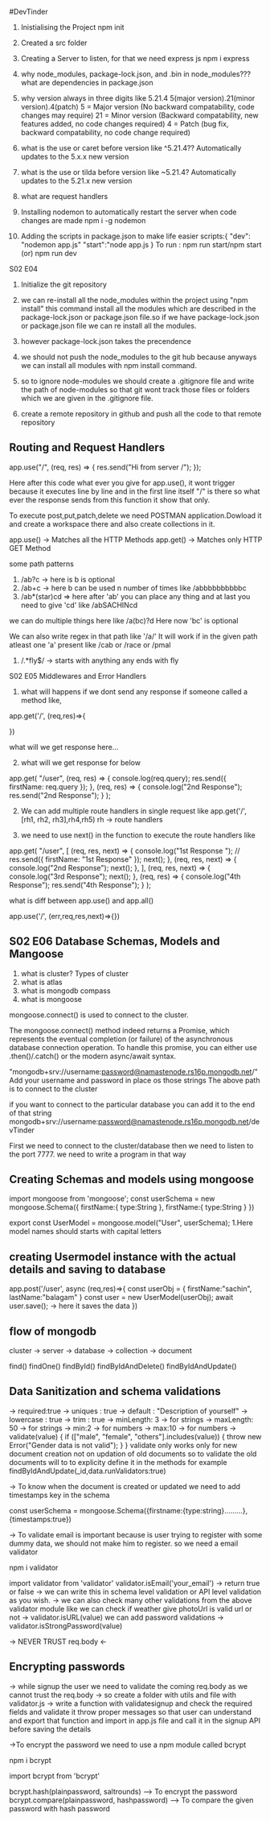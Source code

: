 #DevTinder

1. Inistialising the Project
   npm init
2. Created a src folder

3. Creating a Server to listen, for that we need express js
   npm i express

4. why node_modules, package-lock.json, and .bin in node_modules???
   what are dependencies in package.json

5. why version always in three digits like 5.21.4
   5(major version).21(minor version).4(patch)
   5 = Major version (No backward compatability, code changes may require)
   21 = Minor version (Backward compatability, new features added, no code changes required)
   4 = Patch (bug fix, backward compatability, no code change required)

6. what is the use or caret before version like ^5.21.4??
   Automatically updates to the 5.x.x new version

7. what is the use or tilda before version like ~5.21.4?
   Automatically updates to the 5.21.x new version

8. what are request handlers

9. Installing nodemon to automatically restart the server when code changes are made
   npm i -g nodemon

10. Adding the scripts in package.json to make life easier
    scripts:{
    "dev": "nodemon app.js"
    "start":"node app.js
    }
    To run : npm run start/npm start (or) npm run dev

S02 E04

1. Initialize the git repository
2. we can re-install all the node_modules within the project using "npm install"
   this command install all the modules which are described in the package-lock.json or package.json file.so if we have package-lock.json or package.json file we can re install all the modules.
3. however package-lock.json takes the precendence

4. we should not push the node_modules to the git hub because anyways we can install all modules with npm install command.

5. so to ignore node-modules we should create a .gitignore file and write the path of node-modules so that git wont track those files or folders which we are given in the .gitignore file.

6. create a remote repository in github and push all the code to that remote repository

## Routing and Request Handlers

app.use("/", (req, res) => {
res.send("Hi from server /");
});

Here after this code what ever you give for app.use(), it wont trigger because it executes line by line and in the first line itself "/" is there so what ever the response sends from this function it show that only.

To execute post,put,patch,delete we need POSTMAN application.Dowload it and create a workspace there
and also create collections in it.

app.use() -> Matches all the HTTP Methods
app.get() -> Matches only HTTP GET Method

some path patterns

1. /ab?c -> here is b is optional
2. /ab+c -> here b can be used n number of times like /abbbbbbbbbbc
3. /ab\*(star)cd => here after 'ab' you can place any thing and at last you need to give 'cd' like /abSACHINcd

we can do multiple things here like /a(bc)?d
Here now 'bc' is optional

We can also write regex in that path like '/a/'
It will work if in the given path atleast one 'a' present like /cab or /race or /pmal

1. /.\*fly$/ -> starts with anything any ends with fly

S02 E05 Middlewares and Error Handlers

1. what will happens if we dont send any response if someone called a method like,

app.get('/', (req,res)=>{

})

what will we get response here...

2. what will we get response for below

app.get(
"/user",
(req, res) => {
console.log(req.query);
res.send({ firstName: req.query });
},
(req, res) => {
console.log("2nd Response");
res.send("2nd Response");
}
);

2. We can add multiple route handlers in single request like
   app.get('/', [rh1, rh2, rh3],rh4,rh5)
   rh -> route handlers

3. we need to use next() in the function to execute the route handlers like

app.get(
"/user",
[
(req, res, next) => {
console.log("1st Response ");
// res.send({ firstName: "1st Response" });
next();
},
(req, res, next) => {
console.log("2nd Response");
next();
},
],
(req, res, next) => {
console.log("3rd Response");
next();
},
(req, res) => {
console.log("4th Response");
res.send("4th Response");
}
);

what is diff between app.use() and app.all()

app.use('/', (err,req,res,next)=>{})

## S02 E06 Database Schemas, Models and Mangoose

1. what is cluster? Types of cluster
2. what is atlas
3. what is mongodb compass
4. what is mongoose

mongoose.connect() is used to connect to the cluster.

The mongoose.connect() method indeed returns a Promise, which represents the eventual completion (or failure) of the asynchronous database connection operation. To handle this promise, you can either use .then()/.catch() or the modern async/await syntax.

"mongodb+srv://username:password@namastenode.rs16p.mongodb.net/"
Add your username and password in place os those strings
The above path is to connect to the cluster

if you want to connect to the particular database you can add it to the end of that string
mongodb+srv://username:password@namastenode.rs16p.mongodb.net/devTinder

First we need to connect to the cluster/database then we need to listen to the port 7777. we need to write a program in that way

## Creating Schemas and models using mongoose

import mongoose from 'mongoose';
const userSchema = new mongoose.Schema({
firstName:{
type:String
},
firstName:{
type:String
}
})

export const UserModel = mongoose.model("User", userSchema);
1.Here model names should starts with capital letters

## creating Usermodel instance with the actual details and saving to database

app.post('/user', async (req,res)=>{
const userObj = {
firstName:"sachin",
lastName:"balagam"
}
const user = new UserModel(userObj);
await user.save(); -> here it saves the data
})

## flow of mongodb

cluster -> server -> database -> collection -> document

find()
findOne()
findById()
findByIdAndDelete()
findByIdAndUpdate()

## Data Sanitization and schema validations

-> required:true
-> uniques : true
-> default : "Description of yourself"
-> lowercase : true
-> trim : true
-> minLength: 3 -> for strings
-> maxLength: 50 -> for strings
-> min:2 -> for numbers
-> max:10 -> for numbers
-> validate(value) {
if (["male", "female", "others"].includes(value)) {
throw new Error("Gender data is not valid");
}
}
validate only works only for new document creation not on updation of old documents
so to validate the old documents will to to explicity define it in the methods
for example findByIdAndUpdate(\_id,data.runValidators:true)

-> To know when the document is created or updated we need to add timestamps key in the schema

const userSchema = mongoose.Schema({firstname:{type:string}.........},{timestamps:true})

-> To validate email is important because is user trying to register with some dummy data, we should not make him to register. so we need a email validator

npm i validator

import validator from 'validator'
validator.isEmail('your_email') -> return true or false
-> we can write this in schema level validation or API level validation as you wish.
-> we can also check many other validations from the above validator module
like we can check if weather give photoUrl is valid url or not
-> validator.isURL(value)
we can add password validations
-> validator.isStrongPassword(value)

-> NEVER TRUST req.body <-

## Encrypting passwords

-> while signup the user we need to validate the coming req.body as we cannot trust the req.body
-> so create a folder with utils and file with validator.js
-> write a function with validatesignup and check the required fields and validate it throw proper messages so that user can understand and export that function and import in app.js file and call it in the signup API before saving the details

->To encrypt the password we need to use a npm module called bcrypt

npm i bcrypt

import bcrypt from 'bcrypt'

bcrypt.hash(plainpassword, saltrounds) --> To encrypt the password
bcrypt.compare(plainpassword, hashpassword) --> To compare the given password with hash password
